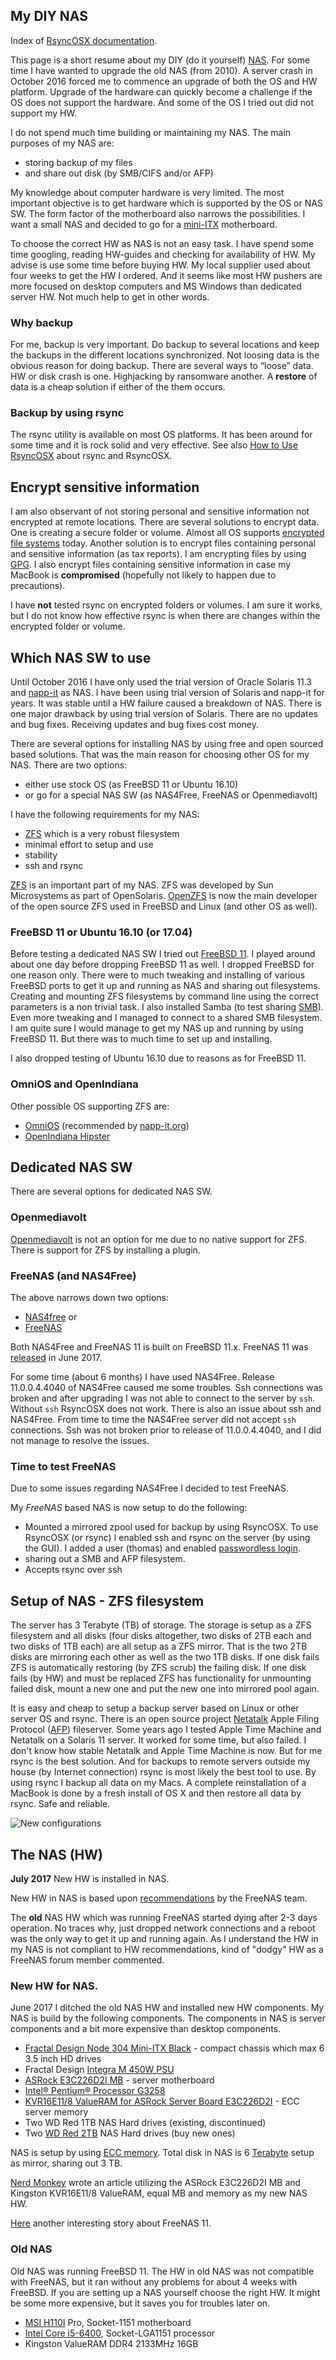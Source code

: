 ## My DIY NAS

Index of [RsyncOSX documentation](https://rsyncosx.github.io/Documentation/).

This page is a short resume about my DIY (do it yourself) [NAS](https://en.wikipedia.org/wiki/Network-attached_storage). For some time I have wanted to upgrade the old NAS (from 2010). A server crash in October 2016 forced me to commence an upgrade of both the OS and HW platform. Upgrade of the hardware can quickly become a challenge if the OS does not support the hardware. And some of the OS I tried out did not support my HW.

I do not spend much time building or maintaining my NAS. The main purposes of my NAS are:

- storing backup of my files
- and share out disk (by SMB/CIFS and/or AFP)

My knowledge about computer hardware is very limited. The most important objective is to get hardware which is supported by the OS or NAS SW. The form factor of the motherboard also narrows the possibilities. I want a small NAS and decided to go for a [mini-ITX](https://en.wikipedia.org/wiki/Mini-ITX) motherboard.  

To choose the correct HW as NAS is not an easy task. I have spend some time googling, reading HW-guides and checking for availability of HW. My advise is use some time before buying HW. My local supplier used about four weeks to get the HW I ordered. And it seems like most HW pushers are more focused on desktop computers and MS Windows than dedicated server HW. Not much help to get in other words.


### Why backup

For me, backup is very important. Do backup to several locations and keep the backups in the different locations synchronized. Not loosing data is the obvious reason for doing backup. There are several ways to “loose” data. HW or disk crash is one. Highjacking by ransomware another. A **restore** of data is a cheap solution if either of the them occurs.

### Backup by using rsync

The rsync utility is available on most OS platforms. It has been around for some time and it is rock solid and very effective. See also [How to Use RsyncOSX](HowtoUseRsyncOSX.md) about rsync and RsyncOSX.

## Encrypt sensitive information

I am also observant of not storing personal and sensitive information not encrypted at remote locations. There are several solutions to encrypt data. One is creating a secure folder or volume. Almost all OS supports [encrypted file systems](https://en.wikipedia.org/wiki/Filesystem-level_encryption) today. Another solution is to encrypt files containing personal and sensitive information (as tax reports). I am encrypting files by using [GPG](https://en.wikipedia.org/wiki/GNU_Privacy_Guard). I also encrypt files containing sensitive information in case my MacBook is **compromised** (hopefully not likely to happen due to precautions).

I have **not** tested rsync on encrypted folders or volumes. I am sure it works, but I do not know how effective rsync is when there are changes within the encrypted folder or volume.

## Which NAS SW to use

Until October 2016 I have only used the trial version of Oracle Solaris 11.3 and [napp-it](https://www.napp-it.org/) as NAS. I have been using trial version of Solaris and napp-it for years. It was stable until a HW failure caused a breakdown of NAS. There is one major drawback by using trial version of Solaris. There are no updates and bug fixes. Receiving updates and bug fixes cost money.

There are several options for installing NAS by using free and open sourced based solutions. That was the main reason for choosing other OS for my NAS. There are two options:

- either use stock OS (as FreeBSD 11 or Ubuntu 16.10)
- or go for a special NAS SW (as NAS4Free, FreeNAS or Openmediavolt)

I have the following requirements for my NAS:

- [ZFS](https://en.wikipedia.org/wiki/ZFS) which is a very robust filesystem
- minimal effort to setup and use
- stability
- ssh and rsync

[ZFS](https://en.wikipedia.org/wiki/ZFS) is an important part of my NAS. ZFS was developed by Sun Microsystems as part of OpenSolaris. [OpenZFS](http://open-zfs.org/wiki/Main_Page) is now the main developer of the open source ZFS used in FreeBSD and Linux (and other OS as well).


### FreeBSD 11 or Ubuntu 16.10 (or 17.04)

Before testing a dedicated NAS SW I tried out [FreeBSD 11](https://www.freebsd.org/). I played around about one day before dropping FreeBSD 11 as well. I dropped FreeBSD for one reason only. There were to much tweaking and installing of various FreeBSD ports to get it up and running as NAS and sharing out filesystems. Creating and mounting ZFS filesystems by command line using the correct parameters is a non trivial task. I also installed Samba (to test sharing [SMB](https://en.wikipedia.org/wiki/Server_Message_Block)). Even more tweaking and I managed to connect to a shared SMB filesystem. I am quite sure I would manage to get my NAS up and running by using FreeBSD 11. But there was to much time to set up and installing.

I also dropped testing of Ubuntu 16.10 due to reasons as for FreeBSD 11.

### OmniOS and OpenIndiana

Other possible OS supporting ZFS are:

- [OmniOS](https://omnios.omniti.com/) (recommended by [napp-it.org](http://napp-it.org/))
- [OpenIndiana Hipster](http://www.openindiana.org/)

## Dedicated NAS SW

There are several options for dedicated NAS SW.

### Openmediavolt

[Openmediavolt](http://www.openmediavault.org/) is not an option for me due to no native support for ZFS. There is support for ZFS by installing a plugin.

### FreeNAS (and NAS4Free)

The above narrows down two options:

- [NAS4free](http://www.nas4free.org/) or
- [FreeNAS](http://www.freenas.org/)

Both NAS4Free and FreeNAS 11 is built on FreeBSD 11.x. FreeNAS 11 was [released](https://forums.freenas.org/index.php?threads/freenas-11-0-released.55327/) in June 2017.

For some time (about 6 months) I have used NAS4Free. Release 11.0.0.4.4040 of NAS4Free caused me some troubles. Ssh connections was broken and after upgrading I was not able to connect to the server by `ssh`. Without `ssh` RsyncOSX does not work. There is also an issue about ssh and NAS4Free. From time to time the NAS4Free server did not accept `ssh` connections. Ssh was not broken prior to release of 11.0.0.4.4040, and I did not manage to resolve the issues.    

### Time to test FreeNAS

Due to some issues regarding NAS4Free I decided to test FreeNAS.

My *FreeNAS* based NAS is now setup to do the following:

- Mounted a mirrored zpool used for backup by using RsyncOSX. To use RsyncOSX (or rsync) I enabled ssh and rsync on the server (by using the GUI). I added a user (thomas) and enabled [passwordless login](PasswordlessLogin.md).
- sharing out a SMB and AFP filesystem.
- Accepts rsync over ssh

## Setup of NAS - ZFS filesystem

The server has 3 Terabyte (TB) of storage. The storage is setup as a ZFS filesystem and all disks (four disks altogether, two disks of 2TB each and two disks of 1TB each) are all setup as a ZFS mirror. That is the two 2TB disks are mirroring each other as well as the two 1TB disks. If one disk fails ZFS is automatically restoring (by ZFS scrub) the failing disk. If one disk fails (by HW) and must be replaced ZFS has functionality for unmounting failed disk, mount a new one and put the new one into mirrored pool again.

It is easy and cheap to setup a backup server based on Linux or other server OS and rsync. There is an open source project [Netatalk](http://netatalk.sourceforge.net/) Apple Filing Protocol ([AFP](https://en.wikipedia.org/wiki/Apple_Filing_Protocol)) fileserver. Some years ago I tested Apple Time Machine and Netatalk on a Solaris 11 server. It worked for some time, but also failed. I don't know how stable Netatalk and Apple Time Machine is now. But for me rsync is the best solution. And for backups to remote servers outside my house (by Internet connection) rsync is most likely the best tool to use. By using rsync I backup all data on my Macs. A complete reinstallation of a MacBook is done by a fresh install of OS X and then restore all data by rsync. Safe and reliable.

![New configurations](screenshots/master/nas/nas1.jpeg)

## The NAS (HW)

**July 2017** New HW is installed in NAS.

New HW in NAS is based upon [recommendations](https://forums.freenas.org/index.php?resources/freenas%C2%AE-quick-hardware-guide.7/) by the FreeNAS team.

The **old** NAS HW which was running FreeNAS started dying after 2-3 days operation. No traces why, just dropped network connections and a reboot was the only way to get it up and running again. As I understand the HW in my NAS is not compliant to HW recommendations, kind of "dodgy" HW as a FreeNAS forum member commented.

### New HW for NAS.

June 2017 I ditched the old NAS HW and installed new HW components. My NAS is build by the following components. The components in NAS is server components and a bit more expensive than desktop components.

- [Fractal Design Node 304 Mini-ITX Black](http://www.fractal-design.com/home/product/cases/node-series/node-304-black) - compact chassis which max 6 3.5 inch HD drives
- Fractal Design [Integra M 450W PSU](http://www.fractal-design.com/home/product/power-supplies/integra-m/integra-m-450w)
- [ASRock E3C226D2I MB](http://www.asrockrack.com/general/productdetail.asp?Model=E3C226D2I#Specifications) - server motherboard
- [Intel® Pentium® Processor G3258](https://ark.intel.com/products/82723/Intel-Pentium-Processor-G3258-3M-Cache-3_20-GHz)
- [KVR16E11/8 ValueRAM for ASRock Server Board E3C226D2I](http://www.kingston.com/us/memory/search?devicetype=7&mfr=ASR&line=Server%20Board&model=86498) - ECC server memory
- Two WD Red 1TB NAS Hard drives (existing, discontinued)
- Two [WD Red 2TB](https://www.amazon.com/Red-2TB-Hard-Disk-Drive/dp/B008JJLZ7G) NAS Hard drives (buy new ones)

NAS is setup by using [ECC memory](https://en.wikipedia.org/wiki/ECC_memory). Total disk in NAS is 6 [Terabyte](https://en.wikipedia.org/wiki/Terabyte) setup as mirror, sharing out 3 TB.

[Nerd Monkey](http://www.nerd-monkey.com/test-6-nas__expert_for_up_to_6_drives_with_ecc_memory_aes_ni_and_ipmi) wrote an article utilizing the ASRock E3C226D2I MB and Kingston KVR16E11/8 ValueRAM, equal MB and memory as my new NAS HW.

[Here](https://blog.brianmoses.net/2017/07/my-thoughts-after-upgrading-to-freenas-11.html?mkt_tok=eyJpIjoiWm1FMU1tTTBNVEV4TlRrNSIsInQiOiJnT0pjVStjTSs2MnJGQzU3dnl2czh5NWV3QllLT1dGU0wwV1NEbm5DNUFvS2JNNFQxeWw3dWc3Z0ZTaTZpNnpMdWdheXBma3FsUWlGZ3RoeVlnT2F0TitrY2lweEhETDNTdDBQd20rdmg4bzlZdElZWWlaXC9OXC81ZDVRbk5ncHJxIn0%3D#disqus_thread) another interesting story about FreeNAS 11.

### Old NAS

Old NAS was running FreeBSD 11. The HW in old NAS was not compatible with FreeNAS, but it ran without any problems for about 4 weeks with FreeBSD.  If you are setting up a NAS yourself choose the right HW. It might be some more expensive, but it saves you for troubles later on.

-  [MSI H110I](https://www.msi.com/Motherboard/H110I-PRO.html#hero-overview) Pro, Socket-1151 motherboard
-  [Intel Core i5-6400](http://ark.intel.com/products/88185/Intel-Core-i5-6400-Processor-6M-Cache-up-to-3_30-GHz), Socket-LGA1151 processor
-  Kingston ValueRAM DDR4 2133MHz 16GB
